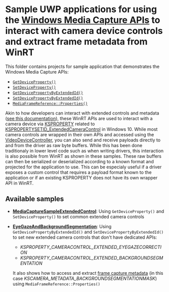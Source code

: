 # Sample UWP applications for using the [Windows Media Capture APIs](https://docs.microsoft.com/en-us/uwp/api/Windows.Media.Capture.MediaCapture) to interact with camera device controls and extract frame metadata from WinRT

This folder contains projects for sample application that demonstrates the Windows Media Capture APIs:
- [```GetDeviceProperty()```](https://docs.microsoft.com/en-us/uwp/api/windows.media.devices.videodevicecontroller.getdeviceproperty?view=winrt-20348#Windows_Media_Devices_VideoDeviceController_GetDeviceProperty_System_String_)
- [```SetDeviceProperty()```](https://docs.microsoft.com/en-us/uwp/api/windows.media.devices.videodevicecontroller.setdeviceproperty?view=winrt-20348#Windows_Media_Devices_VideoDeviceController_SetDeviceProperty_System_String_System_Object_)
- [```GetDevicePropertyByExtendedId()```](https://docs.microsoft.com/en-us/uwp/api/windows.media.devices.videodevicecontroller.getdevicepropertybyextendedid?view=winrt-20348#Windows_Media_Devices_VideoDeviceController_GetDevicePropertyByExtendedId_System_Byte___Windows_Foundation_IReference_System_UInt32__)
- [```SetDevicePropertyByExtendedId()```](https://docs.microsoft.com/en-us/uwp/api/windows.media.devices.videodevicecontroller.setdevicepropertybyextendedid?view=winrt-20348#Windows_Media_Devices_VideoDeviceController_SetDevicePropertyByExtendedId_System_Byte___System_Byte___)
- [```MediaFrameReference::Properties()```](https://docs.microsoft.com/en-us/uwp/api/windows.media.capture.frames.mediaframereference.properties?view=winrt-20348#Windows_Media_Capture_Frames_MediaFrameReference_Properties)

Akin to how developers can interact with extended controls and metadata ([see this documentation](https://docs.microsoft.com/en-us/windows-hardware/drivers/stream/standardized-extended-controls-)), these WinRT APIs are used to interact with a camera device via [KSPROPERTY](https://docs.microsoft.com/en-us/previous-versions/ff564262(v=vs.85)) related to [KSPROPERTYSETID_ExtendedCameraControl](https://docs.microsoft.com/en-us/windows-hardware/drivers/stream/kspropertysetid-extendedcameracontrol) in Windows 10.
While most camera controls are wrapped in their own APIs and accessed using the [VideoDeviceController](https://docs.microsoft.com/en-us/uwp/api/windows.media.devices.videodevicecontroller?view=winrt-20348), you can also send and receive payloads directly to and from the driver as raw byte buffers. While this has been done traditionaly in lower level code such as when writing drivers, this interaction is also possible from WinRT as shown in these samples. These raw buffers can then be serialized or deserialized according to a known format and projected for the application to use. This can be especialy useful if a driver exposes a custom control that requires a payload format known to the application or if an existing KSPROPERTY does not have its own wrapper API in WinRT.


## Available samples

- **[MediaCaptureSampleExtendedControl](./MediaCaptureSampleExtendedControl/)**: Using ```GetDeviceProperty()``` and ```SetDeviceProperty()``` to set common extended camera controls
- **[EyeGazeAndBackgroundSegmentation](./EyeGazeAndBackgroundSegmentation)**: Using ```GetDevicePropertyByExtendedId()``` and ```SetDevicePropertyByExtendedId()``` to set new extended camera controls that don't have dedicated APIs:
  - *KSPROPERTY_CAMERACONTROL_EXTENDED_EYEGAZECORRECTION*
  - *KSPROPERTY_CAMERACONTROL_EXTENDED_BACKGROUNDSEGMENTATION*

  It also shows how to access and extract [frame capture metadata](https://docs.microsoft.com/en-us/windows-hardware/drivers/stream/mf-capture-metadata) (in this case *KSCAMERA_METADATA_BACKGROUNDSEGMENTATIONMASK*) using ```MediaFrameReference::Properties()```